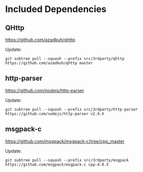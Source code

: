 # Included Dependencies

## QHttp

https://github.com/azadkuh/qhttp

Update:

    git subtree pull --squash --prefix src/3rdparty/qhttp https://github.com/azadkuh/qhttp master

## http-parser

https://github.com/nodejs/http-parser

Update:

    git subtree pull --squash --prefix src/3rdparty/http-parser https://github.com/nodejs/http-parser v2.9.X

## msgpack-c

https://github.com/msgpack/msgpack-c/tree/cpp_master

Update:

    git subtree pull --squash --prefix src/3rdparty/msgpack https://github.com/msgpack/msgpack-c cpp-4.0.X
